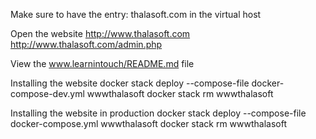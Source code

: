 Make sure to have the entry:
thalasoft.com in the virtual host

Open the website
http://www.thalasoft.com
http://www.thalasoft.com/admin.php

View the www.learnintouch/README.md file

Installing the website
docker stack deploy --compose-file docker-compose-dev.yml wwwthalasoft
docker stack rm wwwthalasoft

Installing the website in production
docker stack deploy --compose-file docker-compose.yml wwwthalasoft
docker stack rm wwwthalasoft
